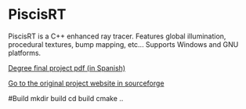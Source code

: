 # PiscisRT
PiscisRT is a C++ enhanced ray tracer. Features global illumination, procedural textures, bump mapping, etc... Supports Windows and GNU platforms.

[Degree final project pdf (in Spanish)](Doc/memoria.pdf)

[Go to the original project website in sourceforge](http://piscisrt.sourceforge.net)


#Build
mkdir build
cd build
cmake ..
